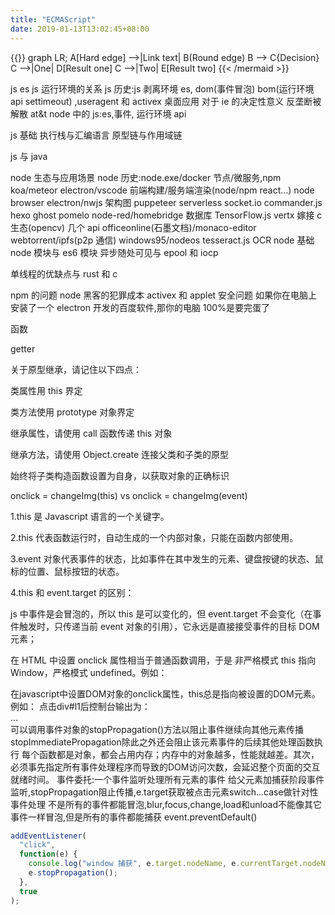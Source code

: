 ```yaml
---
title: "ECMAScript"
date: 2019-01-13T13:02:45+08:00
---
```


{{<mermaid align="left">}}
graph LR;
A[Hard edge] -->|Link text| B(Round edge)
B --> C{Decision}
C -->|One| D[Result one]
C -->|Two| E[Result two]
{{< /mermaid >}}

js es js 运行环境的关系
js 历史:js 剥离环境 es, dom(事件冒泡) bom(运行环境 api settimeout) ,useragent 和 activex 桌面应用 对于 ie 的决定性意义
反垄断被解散 at&t
node 中的 js:es,事件, 运行环境 api

js 基础
执行栈与汇编语言
原型链与作用域链

js 与 java

node 生态与应用场景
node 历史:node.exe/docker 节点/微服务,npm
koa/meteor electron/vscode 前端构建/服务端渲染(node/npm react...) node browser electron/nwjs 架构图
puppeteer
serverless
socket.io
commander.js
hexo
ghost
pomelo
node-red/homebridge
数据库
TensorFlow.js
vertx
嫁接 c 生态(opencv)
几个 api
officeonline(石墨文档)/monaco-editor
webtorrent/ipfs(p2p 通信)
windows95/nodeos
tesseract.js OCR
node 基础
node 模块与 es6 模块
异步随处可见与 epool 和 iocp

单线程的优缺点与 rust 和 c

npm 的问题
node 黑客的犯罪成本
activex 和 applet 安全问题
如果你在电脑上安装了一个 electron 开发的百度软件,那你的电脑 100%是要完蛋了

函数

getter

关于原型继承，请记住以下四点：

类属性用 this 界定

类方法使用 prototype 对象界定

继承属性，请使用 call 函数传递 this 对象

继承方法，请使用 Object.create 连接父类和子类的原型

始终将子类构造函数设置为自身，以获取对象的正确标识

onclick = changeImg(this) vs onclick = changeImg(event)

1.this 是 Javascript 语言的一个关键字。

2.this 代表函数运行时，自动生成的一个内部对象，只能在函数内部使用。

3.event 对象代表事件的状态，比如事件在其中发生的元素、键盘按键的状态、鼠标的位置、鼠标按钮的状态。

4.this 和 event.target 的区别：

js 中事件是会冒泡的，所以 this 是可以变化的，但 event.target 不会变化（在事件触发时，只传递当前 event 对象的引用），它永远是直接接受事件的目标 DOM 元素；

在 HTML 中设置 onclick 属性相当于普通函数调用，于是 非严格模式 this 指向 Window，严格模式 undefined。例如：

<div onclick="clickHandler()"></div>
<script>
function clickHandler(){
    console.log(this);
}
</script>
在javascript中设置DOM对象的onclick属性，this总是指向被设置的DOM元素。例如：
<script>
document
  .getElementById('l1')
  .onclick = function(){
    console.log(this);
  };
</script>
点击div#l1后控制台输出为：

<div id="l1">...</div>
可以调用事件对象的stopPropagation()方法以阻止事件继续向其他元素传播
stopImmediatePropagation除此之外还会阻止该元素事件的后续其他处理函数执行
每个函数都是对象，都会占用内存；内存中的对象越多，性能就越差。其次，必须事先指定所有事件处理程序而导致的DOM访问次数，会延迟整个页面的交互就绪时间。
事件委托:一个事件监听处理所有元素的事件
给父元素加捕获阶段事件监听,stopPropagation阻止传播,e.target获取被点击元素switch...case做针对性事件处理
不是所有的事件都能冒泡,blur,focus,change,load和unload不能像其它事件一样冒泡,但是所有的事件都能捕获
event.preventDefault()

```js
addEventListener(
  "click",
  function(e) {
    console.log("window 捕获", e.target.nodeName, e.currentTarget.nodeName);
    e.stopPropagation();
  },
  true
);
```
